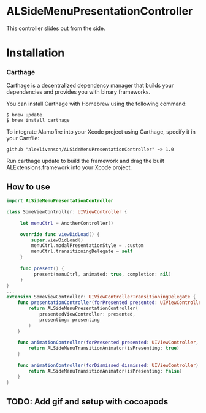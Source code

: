# ALSideMenuPresentationController
This controller slides out from the side. 
# Installation
### Carthage
Carthage is a decentralized dependency manager that builds your dependencies and provides you with binary frameworks.

You can install Carthage with Homebrew using the following command:

```
$ brew update
$ brew install carthage
```
To integrate Alamofire into your Xcode project using Carthage, specify it in your Cartfile:
```
github "alexlivenson/ALSideMenuPresentationController" ~> 1.0
```
Run carthage update to build the framework and drag the built ALExtensions.framework into your Xcode project.

## How to use
```swift
import ALSideMenuPresentationController

class SomeViewController: UIViewController {
     
     let menuCtrl = AnotherController()

     override func viewDidLoad() {
         super.viewDidLoad()
         menuCtrl.modalPresentationStyle = .custom
         menuCtrl.transitioningDelegate = self
     }
     
     func present() {
          present(menuCtrl, animated: true, completion: nil)
     }
}
...
extension SomeViewController: UIViewControllerTransitioningDelegate {
    func presentationController(forPresented presented: UIViewController, presenting: UIViewController?, source: UIViewController) -> UIPresentationController? {
        return ALSideMenuPresentationController(
            presentedViewController: presented,
            presenting: presenting
        )
    }
    
    func animationController(forPresented presented: UIViewController, presenting: UIViewController, source: UIViewController) -> UIViewControllerAnimatedTransitioning? {
        return ALSideMenuTransitionAnimator(isPresenting: true)
    }
    
    func animationController(forDismissed dismissed: UIViewController) -> UIViewControllerAnimatedTransitioning? {
        return ALSideMenuTransitionAnimator(isPresenting: false)
    }
}
```

## TODO: Add gif and setup with cocoapods
